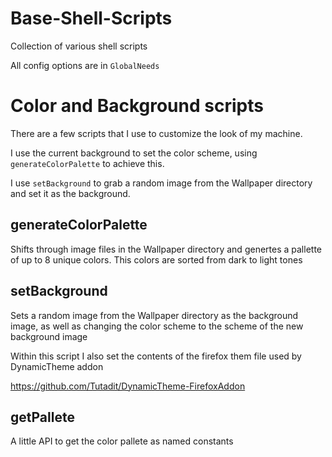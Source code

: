 # Base-Shell-Scripts
Collection of various shell scripts

All config options are in `GlobalNeeds`

# Color and Background scripts
There are a few scripts that I use to customize the look
of my machine.

I use the current background to set the
color scheme, using `generateColorPalette` to achieve this.

I use `setBackground` to grab a random image from the
Wallpaper directory and set it as the background.

## generateColorPalette

Shifts through image files in the Wallpaper directory and
genertes a pallette of up to 8 unique colors. This colors
are sorted from dark to light tones

## setBackground

Sets a random image from the Wallpaper directory as the
background image, as well as changing the color scheme to
the scheme of the new background image

Within this script I also set the contents of the firefox
them file used by DynamicTheme addon

https://github.com/Tutadit/DynamicTheme-FirefoxAddon

## getPallete

A little API to get the color pallete as named constants
